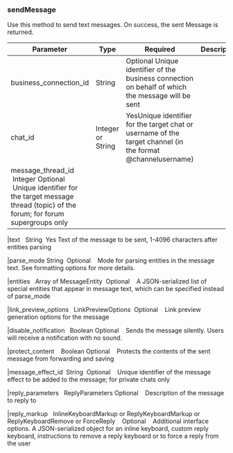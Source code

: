 ### sendMessage

Use this method to send text messages. On success, the sent Message is returned.

  

|Parameter|Type|Required|Description|
|--|--|--|--|
|business_connection_id|String|Optional Unique identifier of the business connection on behalf of which the message will be sent|
|chat_id|Integer or String|YesUnique identifier for the target chat or username of the target channel (in the format @channelusername)
|message_thread_id  Integer Optional    Unique identifier for the target message thread (topic) of the forum; for forum supergroups only

|text   String  Yes Text of the message to be sent, 1-4096 characters after entities parsing

|parse_mode String  Optional    Mode for parsing entities in the message text. See formatting options for more details.

|entities   Array of MessageEntity  Optional    A JSON-serialized list of special entities that appear in message text, which can be specified instead of parse_mode

|link_preview_options   LinkPreviewOptions  Optional    Link preview generation options for the message

|disable_notification   Boolean Optional    Sends the message silently. Users will receive a notification with no sound.

|protect_content    Boolean Optional    Protects the contents of the sent message from forwarding and saving

|message_effect_id  String  Optional    Unique identifier of the message effect to be added to the message; for private chats only

|reply_parameters   ReplyParameters Optional    Description of the message to reply to

|reply_markup   InlineKeyboardMarkup or ReplyKeyboardMarkup or ReplyKeyboardRemove or ForceReply    Optional    Additional interface options. A JSON-serialized object for an inline keyboard, custom reply keyboard, instructions to remove a reply keyboard or to force a reply from the user